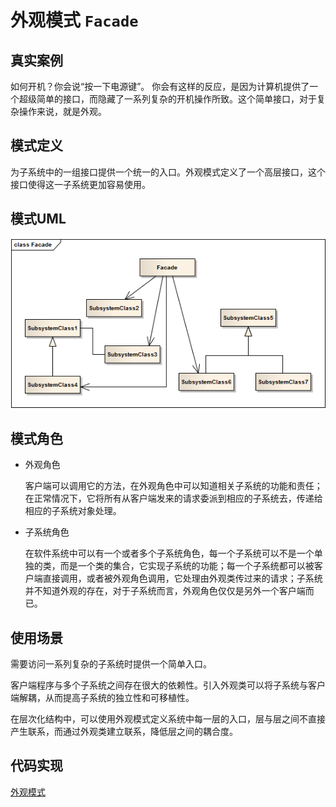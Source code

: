 外观模式 ```Facade``` 
==================================================



## 真实案例
如何开机？你会说“按一下电源键”。 你会有这样的反应，是因为计算机提供了一个超级简单的接口，而隐藏了一系列复杂的开机操作所致。这个简单接口，对于复杂操作来说，就是外观。


## 模式定义
为子系统中的一组接口提供一个统一的入口。外观模式定义了一个高层接口，这个接口使得这一子系统更加容易使用。


## 模式UML
![外观模式](../img/design_patterns/Facade.png)


## 模式角色
- 外观角色

    客户端可以调用它的方法，在外观角色中可以知道相关子系统的功能和责任；在正常情况下，它将所有从客户端发来的请求委派到相应的子系统去，传递给相应的子系统对象处理。

- 子系统角色

    在软件系统中可以有一个或者多个子系统角色，每一个子系统可以不是一个单独的类，而是一个类的集合，它实现子系统的功能；每一个子系统都可以被客户端直接调用，或者被外观角色调用，它处理由外观类传过来的请求；子系统并不知道外观的存在，对于子系统而言，外观角色仅仅是另外一个客户端而已。


## 使用场景
需要访问一系列复杂的子系统时提供一个简单入口。

客户端程序与多个子系统之间存在很大的依赖性。引入外观类可以将子系统与客户端解耦，从而提高子系统的独立性和可移植性。

在层次化结构中，可以使用外观模式定义系统中每一层的入口，层与层之间不直接产生联系，而通过外观类建立联系，降低层之间的耦合度。


## 代码实现

[外观模式](../../project/lib/src/main/java/com/dodo/patterns/structural/facade/)